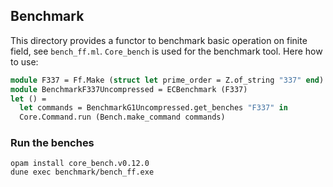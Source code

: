 ## Benchmark

This directory provides a functor to benchmark basic operation on finite field,
see `bench_ff.ml`. `Core_bench` is used for the benchmark tool.
Here how to use:

```ocaml
module F337 = Ff.Make (struct let prime_order = Z.of_string "337" end)
module BenchmarkF337Uncompressed = ECBenchmark (F337)
let () =
  let commands = BenchmarkG1Uncompressed.get_benches "F337" in
  Core.Command.run (Bench.make_command commands)
```

### Run the benches

```shell
opam install core_bench.v0.12.0
dune exec benchmark/bench_ff.exe
```
